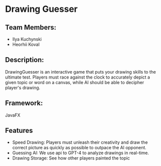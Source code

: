 # Drawing Guesser

## Team Members:
- Ilya Kuchynski
- Heorhii Koval

## Description:
DrawingGuesser is an interactive game that puts your drawing skills to the ultimate test. Players must race against the clock to accurately depict a given topic or word on a canvas, while AI should be able to decipher player's drawing.
## Framework:
JavaFX

## Features
- Speed Drawing: Players must unleash their creativity and draw the correct picture as quickly as possible to outpace the AI opponent.
- Guessing AI: We use api to GPT-4 to analyze drawings in real-time.
- Drawing Storage: See how other players painted the topic

  
